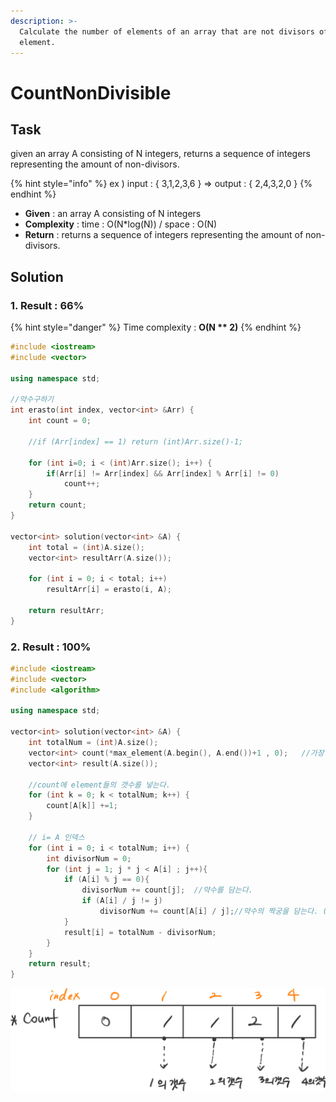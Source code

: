 ```yaml
---
description: >-
  Calculate the number of elements of an array that are not divisors of each
  element.
---
```


# CountNonDivisible

## Task

given an array A consisting of N integers, returns a sequence of integers representing the amount of non-divisors.

{% hint style="info" %}
ex \) input : { 3,1,2,3,6 }  =&gt; output : { 2,4,3,2,0 }
{% endhint %}

* **Given** :  an array A consisting of N integers 
* **Complexity** :  time : O\(N\*log\(N\)\) / space : O\(N\) 
* **Return** :  returns a sequence of integers representing the amount of non-divisors. 

## Solution

### 1. Result : 66%

{% hint style="danger" %}
Time complexity : **O\(N \*\* 2\)**
{% endhint %}

```cpp
#include <iostream>
#include <vector>

using namespace std;

//약수구하기
int erasto(int index, vector<int> &Arr) {
    int count = 0;

    //if (Arr[index] == 1) return (int)Arr.size()-1;
    
    for (int i=0; i < (int)Arr.size(); i++) {
        if(Arr[i] != Arr[index] && Arr[index] % Arr[i] != 0)
            count++;
    }
    return count;
}

vector<int> solution(vector<int> &A) {
    int total = (int)A.size();
    vector<int> resultArr(A.size());
    
    for (int i = 0; i < total; i++)
        resultArr[i] = erasto(i, A);
    
    return resultArr;
}
```



### 2. Result : 100%

```cpp
#include <iostream>
#include <vector>
#include <algorithm>

using namespace std;

vector<int> solution(vector<int> &A) {
    int totalNum = (int)A.size();
    vector<int> count(*max_element(A.begin(), A.end())+1 , 0);   //가장 큰수+1개를 만들어준다(0포함), max_element는 포인터기때문에 *붙여주기
    vector<int> result(A.size());
    
    //count에 element들의 갯수를 넣는다.
    for (int k = 0; k < totalNum; k++) {
        count[A[k]] +=1;
    }
    
    // i= A 인덱스
    for (int i = 0; i < totalNum; i++) {
        int divisorNum = 0;
        for (int j = 1; j * j < A[i] ; j++){
            if (A[i] % j == 0){
                divisorNum += count[j];  //약수를 담는다.
                if (A[i] / j != j)
                    divisorNum += count[A[i] / j];//약수의 짝궁을 담는다. (단, 3*3 =9 의 경우 처럼 자기자신이 짝일경우 제외)
            }
            result[i] = totalNum - divisorNum;
        }
    }
    return result;
}
```



![](../../.gitbook/assets/image.png)

